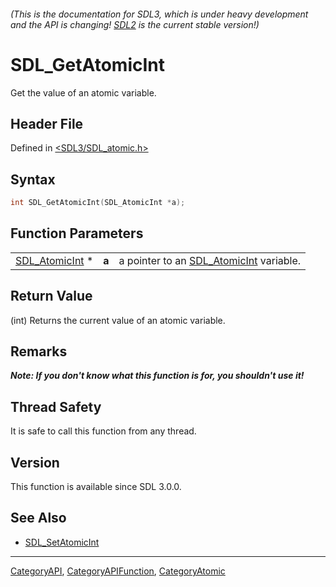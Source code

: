 ###### (This is the documentation for SDL3, which is under heavy development and the API is changing! [SDL2](https://wiki.libsdl.org/SDL2/) is the current stable version!)
# SDL_GetAtomicInt

Get the value of an atomic variable.

## Header File

Defined in [<SDL3/SDL_atomic.h>](https://github.com/libsdl-org/SDL/blob/main/include/SDL3/SDL_atomic.h)

## Syntax

```c
int SDL_GetAtomicInt(SDL_AtomicInt *a);
```

## Function Parameters

|                                  |       |                                                          |
| -------------------------------- | ----- | -------------------------------------------------------- |
| [SDL_AtomicInt](SDL_AtomicInt) * | **a** | a pointer to an [SDL_AtomicInt](SDL_AtomicInt) variable. |

## Return Value

(int) Returns the current value of an atomic variable.

## Remarks

***Note: If you don't know what this function is for, you shouldn't use
it!***

## Thread Safety

It is safe to call this function from any thread.

## Version

This function is available since SDL 3.0.0.

## See Also

- [SDL_SetAtomicInt](SDL_SetAtomicInt)

----
[CategoryAPI](CategoryAPI), [CategoryAPIFunction](CategoryAPIFunction), [CategoryAtomic](CategoryAtomic)

